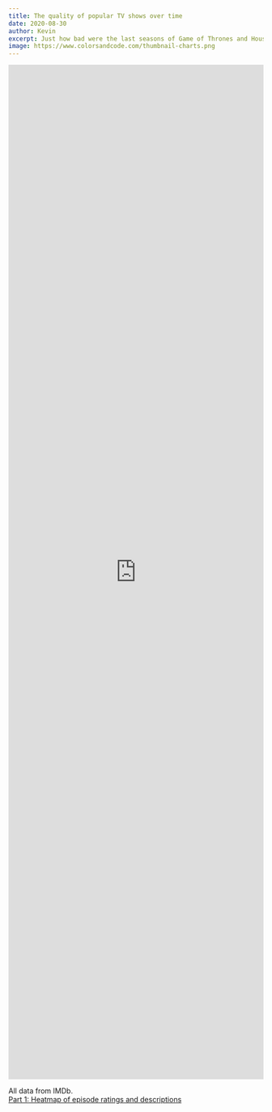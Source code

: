 ```yaml
---
title: The quality of popular TV shows over time
date: 2020-08-30
author: Kevin
excerpt: Just how bad were the last seasons of Game of Thrones and House of Cards?
image: https://www.colorsandcode.com/thumbnail-charts.png
---
```

<style>
.iframe-chart {
    width: 100%;
    height:2000px;
    border: 0;
    padding: 0;
    margin: 0;
}

.center {
    text-align:center;
}

hr {
    border:1px solid black;
}
</style>

<iframe class="iframe-chart" src="https://www.colorsandcode.com/tvshows-assets/widget-sparklines.html" scrolling="no"></iframe>

All data from IMDb.  
[Part 1: Heatmap of episode ratings and descriptions](/blog/2020/08/23/the-best-and-worst-of-popular-tv-shows/)